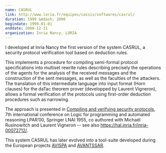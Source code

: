 ```yaml
---
name: CASRUL
link: http://www.loria.fr/equipes/cassis/softwares/casrul/ 
duration: 1999 &mdash; 2000
begindate: 1999-01-01
enddate: 2000-12-31
organization: Inria Nancy, LORIA
---
```


I developed at Inria Nancy the first version of the system CASRUL,
a security protocol verification tool based on deduction rules.

This implements a procedure for compiling semi-formal protocol specifications into multiset rewrite rules describing precisely the operations of the agents for the analysis of the received messages and the construction of the sent messages, as well as the faculties of the attackers. 
The translation of this intermediate language into input format (Horn clauses) for the daTac theorem prover (developped by Laurent Vigneron), 
allows a formal verification of the protocols using first-order deduction procedures such as narrowing. 

The approach is presented in
[Compiling and verifying security protocols](https://link.springer.com/chapter/10.1007/3-540-44404-1_10), 
7th international conference on Logic for programming and automated reasoning LPAR’00, Springer LNAI 1955,
co authored with Michaël Rusinowitch and Laurent Vigneron 
-- see also <https://hal.inria.fr/inria-00072712/>.

This system CASRUL has later evolved into a tool-suite developed 
during the European projects
[AVISPA](http://www.avispa-project.org) 
and [AVANTSSAR](http://www.avantssar.eu).



